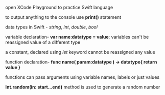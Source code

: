 open XCode Playground to practice Swift language

to output anything to the console use **print()** statement

data types in Swift - *string*, *int*, *double*, *bool*

variable declaration- **var name:datatype = value**;  variables can't be reassigned value of a different type

a constant, declared using *let* keyword cannot be reassigned any value

function declaration- **func name( param:datatype ) -> datatype{ return value }**

functions can pass arguments using variable names, labels or just values

**Int.random(in: start...end)** method is used to generate a random number
